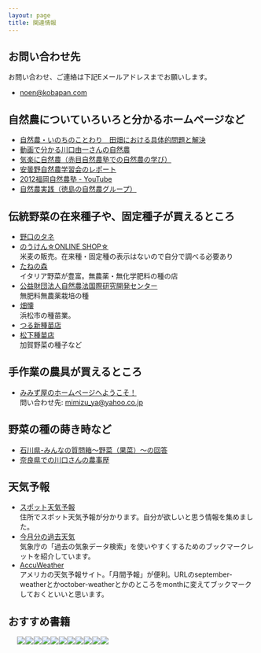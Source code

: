 ```yaml
---
layout: page
title: 関連情報
---
```


## お問い合わせ先
お問い合わせ、ご連絡は下記Eメールアドレスまでお願いします。

- noen@kobapan.com

## 自然農についていろいろと分かるホームページなど
- [自然農・いのちのことわり　田畑における具体的問題と解決](https://shizen-nou.jimdo.com/)
- [動画で分かる川口由一さんの自然農](http://shizennou.info/?cat=3)
- [気楽に自然農（赤目自然農塾での自然農の学び）](http://iwazumi.sakura.ne.jp/)
- [安曇野自然農学習会のレポート](http://www.ultraman.gr.jp/sizennou/)
- [2012福岡自然農塾 - YouTube](https://www.youtube.com/playlist?list=PL2Bgc7LgRMGnH8BknBGn0jtnoNJjSzq8p)
- [自然農実践（徳島の自然農グループ）](http://www1.linkclub.or.jp/~amal/)


## 伝統野菜の在来種子や、固定種子が買えるところ

- [野口のタネ](http://noguchiseed.com/hanbai/)
- [のうけん☆ONLINE SHOP☆](http://nouken-seed.shop-pro.jp/)<br>
米麦の販売。在来種・固定種の表示はないので自分で調べる必要あり
- [たねの森](http://www.tanenomori.org/)<br>
イタリア野菜が豊富。無農薬・無化学肥料の種の店
- [公益財団法人自然農法国際研究開発センター](http://www.infrc.or.jp/seed/seed_02.html)<br>
無肥料無農薬栽培の種
- [畑懐](http://ameblo.jp/hafuu-kougousei)<br>
浜松市の種苗業。
- [つる新種苗店](http://www.mcci.or.jp/www/tsurusin/index.htm)
- [松下種苗店](http://www.matsushitaseed.jp/)<br>
加賀野菜の種子など

<!-- - [ナチュラルシードネットワーク](http://www.natural-seed.net/hanbai.html) -->


## 手作業の農具が買えるところ
- [みみず屋のホームページへようこそ！](http://mimizu-ya.jp/)<br>
問い合わせ先: mimizu_ya@yahoo.co.jp


## 野菜の種の蒔き時など
- [石川県-みんなの質問箱～野菜（果菜）～の回答](http://www.pref.ishikawa.lg.jp/noken/noushi/qa/yasai/kana/answer.html)
- [奈良県での川口さんの農事歴](http://iwazumi.sakura.ne.jp/tizu/shusiorosi.htm)


## 天気予報
- [スポット天気予報](http://kobapan.com/w/)<br>
住所でスポット天気予報が分かります。自分が欲しいと思う情報を集めました。
- [今月分の過去天気](https://www20.atwiki.jp/kobapan/pages/326.html)<br>
気象庁の「過去の気象データ検索」を使いやすくするためのブックマークレットを紹介しています。
- [AccuWeather](https://www.accuweather.com/ja/jp/japan-weather)<br>
アメリカの天気予報サイト。「月間予報」が便利。URLのseptember-weatherとかoctober-weatherとかのところをmonthに変えてブックマークしておくといいと思います。

## おすすめ書籍
　
<a href="http://www.amazon.co.jp/gp/product/4272320386/ref=as_li_ss_il?ie=UTF8&camp=247&creative=7399&creativeASIN=4272320386&linkCode=as2&tag=kbysh-22"><img border="0" src="http://ws-fe.amazon-adsystem.com/widgets/q?_encoding=UTF8&ASIN=4272320386&Format=_SL110_&ID=AsinImage&MarketPlace=JP&ServiceVersion=20070822&WS=1&tag=kbysh-22" ></a><img src="http://ir-jp.amazon-adsystem.com/e/ir?t=kbysh-22&l=as2&o=9&a=4272320386" width="1" height="1" border="0" alt="" style="border:none !important; margin:0px !important;" /><a href="http://www.amazon.co.jp/gp/product/4883402819/ref=as_li_ss_il?ie=UTF8&camp=247&creative=7399&creativeASIN=4883402819&linkCode=as2&tag=kbysh-22"><img border="0" src="http://ws-fe.amazon-adsystem.com/widgets/q?_encoding=UTF8&ASIN=4883402819&Format=_SL110_&ID=AsinImage&MarketPlace=JP&ServiceVersion=20070822&WS=1&tag=kbysh-22" ></a><img src="http://ir-jp.amazon-adsystem.com/e/ir?t=kbysh-22&l=as2&o=9&a=4883402819" width="1" height="1" border="0" alt="" style="border:none !important; margin:0px !important;" /><a href="http://www.amazon.co.jp/gp/product/4796677909/ref=as_li_ss_il?ie=UTF8&camp=247&creative=7399&creativeASIN=4796677909&linkCode=as2&tag=kbysh-22"><img border="0" src="http://ws-fe.amazon-adsystem.com/widgets/q?_encoding=UTF8&ASIN=4796677909&Format=_SL110_&ID=AsinImage&MarketPlace=JP&ServiceVersion=20070822&WS=1&tag=kbysh-22" ></a><img src="http://ir-jp.amazon-adsystem.com/e/ir?t=kbysh-22&l=as2&o=9&a=4796677909" width="1" height="1" border="0" alt="" style="border:none !important; margin:0px !important;" /><a href="http://www.amazon.co.jp/gp/product/4883402754/ref=as_li_ss_il?ie=UTF8&camp=247&creative=7399&creativeASIN=4883402754&linkCode=as2&tag=kbysh-22"><img border="0" src="http://ws-fe.amazon-adsystem.com/widgets/q?_encoding=UTF8&ASIN=4883402754&Format=_SL110_&ID=AsinImage&MarketPlace=JP&ServiceVersion=20070822&WS=1&tag=kbysh-22" ></a><img src="http://ir-jp.amazon-adsystem.com/e/ir?t=kbysh-22&l=as2&o=9&a=4883402754" width="1" height="1" border="0" alt="" style="border:none !important; margin:0px !important;" /><a href="http://www.amazon.co.jp/gp/product/4861241243/ref=as_li_ss_il?ie=UTF8&camp=247&creative=7399&creativeASIN=4861241243&linkCode=as2&tag=kbysh-22"><img border="0" src="http://ws-fe.amazon-adsystem.com/widgets/q?_encoding=UTF8&ASIN=4861241243&Format=_SL110_&ID=AsinImage&MarketPlace=JP&ServiceVersion=20070822&WS=1&tag=kbysh-22" ></a><img src="http://ir-jp.amazon-adsystem.com/e/ir?t=kbysh-22&l=as2&o=9&a=4861241243" width="1" height="1" border="0" alt="" style="border:none !important; margin:0px !important;" /><a href="https://www.amazon.co.jp/%E3%82%BB%E3%83%AB%E3%83%95%E3%83%93%E3%83%AB%E3%83%89%E2%80%95%E5%AE%B6%E3%82%92%E3%81%A4%E3%81%8F%E3%82%8B%E8%87%AA%E7%94%B1-%E7%9F%A2%E6%B4%A5%E7%94%B0-%E7%BE%A9%E5%89%87/dp/4947702605/ref=as_li_ss_il?ie=UTF8&qid=1471476898&sr=8-1&keywords=%E3%82%BB%E3%83%AB%E3%83%95%E3%83%93%E3%83%AB%E3%83%89&linkCode=li1&tag=kobapan-22&linkId=856124837f7db4e1c686cfb8f280b449" target="_blank"><img border="0" src="//ws-fe.amazon-adsystem.com/widgets/q?_encoding=UTF8&ASIN=4947702605&Format=_SL110_&ID=AsinImage&MarketPlace=JP&ServiceVersion=20070822&WS=1&tag=kobapan-22" ></a><img src="https://ir-jp.amazon-adsystem.com/e/ir?t=kobapan-22&l=li1&o=9&a=4947702605" width="1" height="1" border="0" alt="" style="border:none !important; margin:0px !important;" /><a href="https://www.amazon.co.jp/%E5%BF%98%E3%82%8C%E3%82%89%E3%82%8C%E3%81%9F%E6%97%A5%E6%9C%AC%E4%BA%BA-%E5%B2%A9%E6%B3%A2%E6%96%87%E5%BA%AB-%E5%AE%AE%E6%9C%AC-%E5%B8%B8%E4%B8%80/dp/400331641X/ref=as_li_ss_il?s=books&ie=UTF8&qid=1471477174&sr=1-1&keywords=%E5%BF%98%E3%82%8C%E3%82%89%E3%82%8C%E3%81%9F%E6%97%A5%E6%9C%AC%E4%BA%BA+%E5%B2%A9%E6%B3%A2%E6%96%87%E5%BA%AB&linkCode=li1&tag=kobapan-22&linkId=ebb601ef406d32da82d35f026c69536b" target="_blank"><img border="0" src="//ws-fe.amazon-adsystem.com/widgets/q?_encoding=UTF8&ASIN=400331641X&Format=_SL110_&ID=AsinImage&MarketPlace=JP&ServiceVersion=20070822&WS=1&tag=kobapan-22" ></a><img src="https://ir-jp.amazon-adsystem.com/e/ir?t=kobapan-22&l=li1&o=9&a=400331641X" width="1" height="1" border="0" alt="" style="border:none !important; margin:0px !important;" /><a href="https://www.amazon.co.jp/%E8%87%AA%E5%AE%B6%E6%8E%A1%E7%A8%AE%E5%85%A5%E9%96%80%E2%80%95%E7%94%9F%E5%91%BD%E5%8A%9B%E3%81%AE%E5%BC%B7%E3%81%84%E3%82%BF%E3%83%8D%E3%82%92%E8%82%B2%E3%81%A6%E3%82%8B-%E3%82%B3%E3%83%84%E3%81%AE%E3%82%B3%E3%83%84%E3%82%B7%E3%83%AA%E3%83%BC%E3%82%BA-%E4%B8%AD%E5%B7%9D%E5%8E%9F-%E6%95%8F%E9%9B%84/dp/4540081411/ref=as_li_ss_il?s=books&ie=UTF8&qid=1471477303&sr=1-1&keywords=%E8%87%AA%E5%AE%B6%E6%8E%A1%E7%A8%AE%E5%85%A5%E9%96%80&linkCode=li1&tag=kobapan-22&linkId=63471f567952b33425a14068b650e1eb" target="_blank"><img border="0" src="//ws-fe.amazon-adsystem.com/widgets/q?_encoding=UTF8&ASIN=4540081411&Format=_SL110_&ID=AsinImage&MarketPlace=JP&ServiceVersion=20070822&WS=1&tag=kobapan-22" ></a><img src="https://ir-jp.amazon-adsystem.com/e/ir?t=kobapan-22&l=li1&o=9&a=4540081411" width="1" height="1" border="0" alt="" style="border:none !important; margin:0px !important;" /><a href="https://www.amazon.co.jp/dp/4635308014/ref=as_li_ss_il?_encoding=UTF8&colid=31JQT31C2EBKI&coliid=I3TKZ1X9C83P1&linkCode=li1&tag=kobapan-22&linkId=10342ea4633b6516e546755cc7c65ca2" target="_blank"><img border="0" src="//ws-fe.amazon-adsystem.com/widgets/q?_encoding=UTF8&ASIN=4635308014&Format=_SL110_&ID=AsinImage&MarketPlace=JP&ServiceVersion=20070822&WS=1&tag=kobapan-22" ></a><img src="https://ir-jp.amazon-adsystem.com/e/ir?t=kobapan-22&l=li1&o=9&a=4635308014" width="1" height="1" border="0" alt="" style="border:none !important; margin:0px !important;" /><a href="https://www.amazon.co.jp/gp/product/1890132349/ref=as_li_ss_il?ie=UTF8&linkCode=li1&tag=kobapan-22&linkId=8dad28cae4af95fb4f32c85383edeeac" target="_blank"><img border="0" src="//ws-fe.amazon-adsystem.com/widgets/q?_encoding=UTF8&ASIN=1890132349&Format=_SL110_&ID=AsinImage&MarketPlace=JP&ServiceVersion=20070822&WS=1&tag=kobapan-22" ></a><img src="https://ir-jp.amazon-adsystem.com/e/ir?t=kobapan-22&l=li1&o=9&a=1890132349" width="1" height="1" border="0" alt="" style="border:none !important; margin:0px !important;" /><a href="https://www.amazon.co.jp/gp/product/4817081317/ref=as_li_ss_il?ie=UTF8&psc=1&refRID=C10ZS3WY29AKNPVF9V1N&linkCode=li1&tag=kobapan-22&linkId=044fd2416140abad203d6cde0013f681" target="_blank"><img border="0" src="//ws-fe.amazon-adsystem.com/widgets/q?_encoding=UTF8&ASIN=4817081317&Format=_SL110_&ID=AsinImage&MarketPlace=JP&ServiceVersion=20070822&WS=1&tag=kobapan-22" ></a><img src="https://ir-jp.amazon-adsystem.com/e/ir?t=kobapan-22&l=li1&o=9&a=4817081317" width="1" height="1" border="0" alt="" style="border:none !important; margin:0px !important;" />
